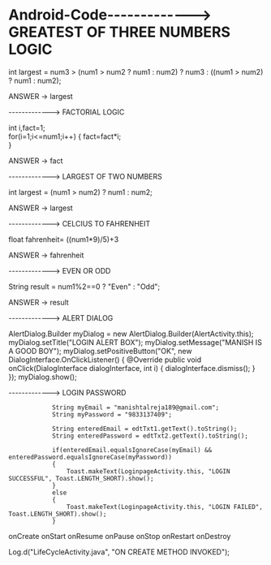 # Android-Code-------------> GREATEST OF THREE NUMBERS LOGIC

int largest = num3 > (num1 > num2 ? num1 : num2) ? num3 : ((num1 > num2) ? num1 : num2);

ANSWER -> largest

-------------> FACTORIAL LOGIC

int i,fact=1;  
for(i=1;i<=num1;i++)
{
	fact=fact*i;    
}

ANSWER -> fact 

-------------> LARGEST OF TWO NUMBERS

int largest = (num1 > num2) ? num1 : num2;

ANSWER -> largest

-------------> CELCIUS TO FAHRENHEIT

float fahrenheit= ((num1*9)/5)+3

ANSWER -> fahrenheit

-------------> EVEN OR ODD

String result = num1%2==0 ? "Even" : "Odd";

ANSWER -> result

-------------> ALERT DIALOG


  AlertDialog.Builder myDialog = new AlertDialog.Builder(AlertActivity.this);
                myDialog.setTitle("LOGIN ALERT BOX");
                myDialog.setMessage("MANISH IS A GOOD BOY");
                myDialog.setPositiveButton("OK", new DialogInterface.OnClickListener() {
                    @Override
                    public void onClick(DialogInterface dialogInterface, int i) {
                        dialogInterface.dismiss();
                    }
                });
                myDialog.show();

-------------> LOGIN PASSWORD

                String myEmail = "manishtalreja189@gmail.com";
                String myPassword = "9833137409";
                
                String enteredEmail = edtTxt1.getText().toString();
                String enteredPassword = edtTxt2.getText().toString();
                
                if(enteredEmail.equalsIgnoreCase(myEmail) && enteredPassword.equalsIgnoreCase(myPassword))
                {
                    Toast.makeText(LoginpageActivity.this, "LOGIN SUCCESSFUL", Toast.LENGTH_SHORT).show();
                }
                else
                {
                    Toast.makeText(LoginpageActivity.this, "LOGIN FAILED", Toast.LENGTH_SHORT).show();
                }



onCreate
onStart	
onResume
onPause
onStop
onRestart
onDestroy


Log.d("LifeCycleActivity.java", "ON CREATE METHOD INVOKED");
